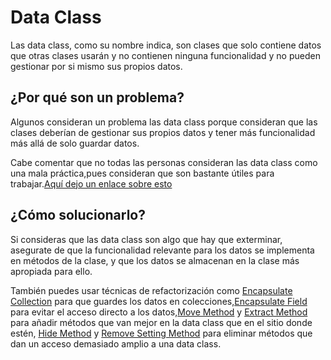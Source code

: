 # Data Class

Las data class, como su nombre indica, son clases que solo contiene datos que otras clases usarán y no contienen ninguna funcionalidad y no pueden gestionar por si mismo sus propios datos.

## ¿Por qué son un problema?

Algunos consideran un problema las data class porque consideran que las clases deberían de gestionar sus propios datos y tener más funcionalidad más allá de solo guardar datos.

Cabe comentar que no todas las personas consideran las data class como una mala práctica,pues consideran que son bastante útiles para trabajar.[Aquí dejo un enlace sobre esto](https://softwareengineering.stackexchange.com/questions/338195/why-are-data-classes-considered-a-code-smell)

## ¿Cómo solucionarlo?

Si consideras que las data class son algo que hay que exterminar, asegurate de que la funcionalidad relevante para los datos se implementa en métodos de la clase, y que los datos se almacenan en la clase más apropiada para ello.

También puedes usar técnicas de refactorización como [Encapsulate Collection](https://refactoring.guru/es/encapsulate-collection) para que guardes los datos en colecciones,[Encapsulate Field](https://refactoring.guru/es/encapsulate-field) para evitar el acceso directo a los datos,[Move Method](https://refactoring.guru/es/move-method) y [Extract Method](https://refactoring.guru/es/extract-method) para añadir métodos que van mejor en la data class que en el sitio donde estén, [Hide Method](https://refactoring.guru/es/hide-method) y [Remove Setting Method](https://refactoring.guru/es/remove-setting-method) para eliminar métodos que dan un acceso demasiado amplio a una data class.
